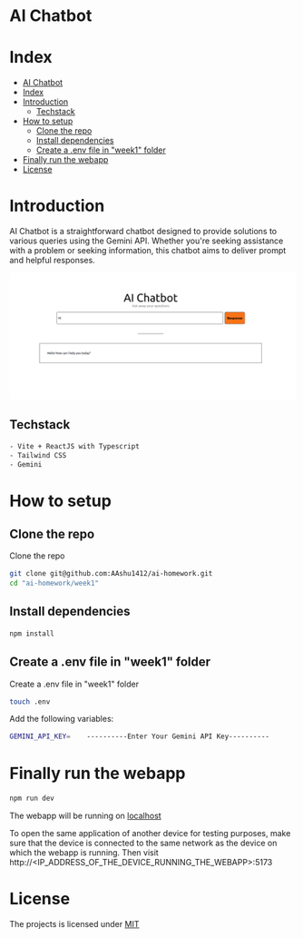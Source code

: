 # AI Chatbot

# Index

- [AI Chatbot](#ai-chatbot)
- [Index](#index)
- [Introduction](#introduction)
  - [Techstack](#techstack)
- [How to setup](#how-to-setup)
  - [Clone the repo](#clone-the-repo)
  - [Install dependencies](#install-dependencies)
  - [Create a .env file in "week1" folder](#create-a-env-file-in-week1-folder)
- [Finally run the webapp](#finally-run-the-webapp)
- [License](#license)



# Introduction

AI Chatbot is a straightforward chatbot designed to provide solutions to various queries using the Gemini API. Whether you're seeking assistance with a problem or seeking information, this chatbot aims to deliver prompt and helpful responses.

<p align="center">
  <img src="./readme_img.png" alt="Waste-to-Energy Platform" width="1000">
</p>


## Techstack
 
    - Vite + ReactJS with Typescript
    - Tailwind CSS
    - Gemini

# How to setup

## Clone the repo

Clone the repo

```bash
git clone git@github.com:AAshu1412/ai-homework.git
cd "ai-homework/week1"
```
## Install dependencies

```bash
npm install
```
## Create a .env file in "week1" folder

Create a .env file in "week1" folder  
```bash
touch .env
```

Add the following variables:

```bash
GEMINI_API_KEY=    ----------Enter Your Gemini API Key----------
```

 # Finally run the webapp 

```bash
npm run dev
```

The webapp will be running on [localhost](localhost:5173)

To open the same application of another device for testing purposes, make sure that the device is connected to the same network as the device on which the webapp is running. Then visit http://<IP_ADDRESS_OF_THE_DEVICE_RUNNING_THE_WEBAPP>:5173

# License

The projects is licensed under [MIT](https://choosealicense.com/licenses/mit/)
